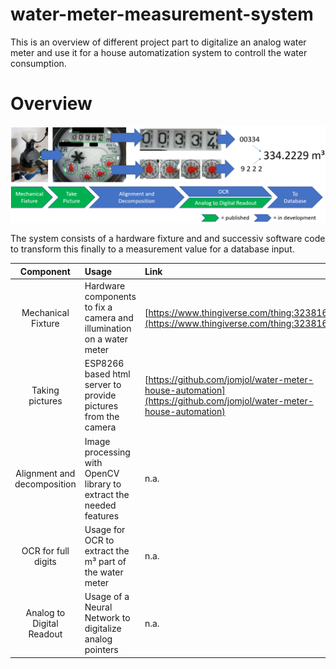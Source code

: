 # water-meter-measurement-system
This is an overview of different project part to digitalize an analog water meter and use it for a house automatization system to controll the water consumption.

# Overview
<img src="./images/overview.png">

The system consists of a hardware fixture and and successiv software code to transform this finally to a measurement value for a database input.

| Component | 	Usage  |	Link |
|:--------------:|:-------------|:--------|
| Mechanical Fixture |	Hardware components to fix a camera and illumination on a water meter  | [https://www.thingiverse.com/thing:3238162](https://www.thingiverse.com/thing:3238162)  |
| Taking pictures |	ESP8266 based html server to provide pictures from the camera  | [https://github.com/jomjol/water-meter-house-automation](https://github.com/jomjol/water-meter-house-automation)  |
| Alignment and decomposition |	Image processing with OpenCV library to extract the needed features  | n.a. |
| OCR for full digits |	Usage for OCR to extract the m³ part of the water meter  | n.a. |
| Analog to Digital Readout |	Usage of a Neural Network to digitalize analog pointers | n.a. |